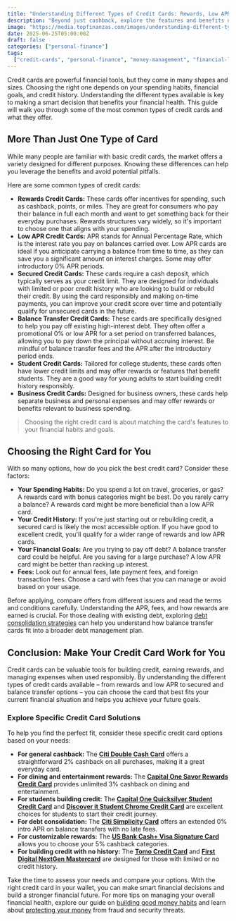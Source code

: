 ```yaml
---
title: "Understanding Different Types of Credit Cards: Rewards, Low APR, Secured, and More"
description: "Beyond just cashback, explore the features and benefits of various credit card types like rewards, low APR, and secured cards to find the right fit for your financial needs."
image: "https://media.topfinanzas.com/images/understanding-different-types-of-credit-cards-rewards-low-apr-secured-and-more.webp"
date: 2025-06-25T05:00:00Z
draft: false
categories: ["personal-finance"]
tags:
  ["credit-cards", "personal-finance", "money-management", "financial-literacy"]
---
```


Credit cards are powerful financial tools, but they come in many shapes and sizes. Choosing the right one depends on your spending habits, financial goals, and credit history. Understanding the different types available is key to making a smart decision that benefits your financial health. This guide will walk you through some of the most common types of credit cards and what they offer.

## More Than Just One Type of Card

While many people are familiar with basic credit cards, the market offers a variety designed for different purposes. Knowing these differences can help you leverage the benefits and avoid potential pitfalls.

Here are some common types of credit cards:

- **Rewards Credit Cards:** These cards offer incentives for spending, such as cashback, points, or miles. They are great for consumers who pay their balance in full each month and want to get something back for their everyday purchases. Rewards structures vary widely, so it's important to choose one that aligns with your spending.
- **Low APR Credit Cards:** APR stands for Annual Percentage Rate, which is the interest rate you pay on balances carried over. Low APR cards are ideal if you anticipate carrying a balance from time to time, as they can save you a significant amount on interest charges. Some may offer introductory 0% APR periods.
- **Secured Credit Cards:** These cards require a cash deposit, which typically serves as your credit limit. They are designed for individuals with limited or poor credit history who are looking to build or rebuild their credit. By using the card responsibly and making on-time payments, you can improve your credit score over time and potentially qualify for unsecured cards in the future.
- **Balance Transfer Credit Cards:** These cards are specifically designed to help you pay off existing high-interest debt. They often offer a promotional 0% or low APR for a set period on transferred balances, allowing you to pay down the principal without accruing interest. Be mindful of balance transfer fees and the APR after the introductory period ends.
- **Student Credit Cards:** Tailored for college students, these cards often have lower credit limits and may offer rewards or features that benefit students. They are a good way for young adults to start building credit history responsibly.
- **Business Credit Cards:** Designed for business owners, these cards help separate business and personal expenses and may offer rewards or benefits relevant to business spending.

> Choosing the right credit card is about matching the card's features to your financial habits and goals.

## Choosing the Right Card for You

With so many options, how do you pick the best credit card? Consider these factors:

- **Your Spending Habits:** Do you spend a lot on travel, groceries, or gas? A rewards card with bonus categories might be best. Do you rarely carry a balance? A rewards card might be more beneficial than a low APR card.
- **Your Credit History:** If you're just starting out or rebuilding credit, a secured card is likely the most accessible option. If you have good to excellent credit, you'll qualify for a wider range of rewards and low APR cards.
- **Your Financial Goals:** Are you trying to pay off debt? A balance transfer card could be helpful. Are you saving for a large purchase? A low APR card might be better than racking up interest.
- **Fees:** Look out for annual fees, late payment fees, and foreign transaction fees. Choose a card with fees that you can manage or avoid based on your usage.

Before applying, compare offers from different issuers and read the terms and conditions carefully. Understanding the APR, fees, and how rewards are earned is crucial. For those dealing with existing debt, exploring [debt consolidation strategies](/personal-finance/should-you-consolidate-debt-comparing-balance-transfers-personal-loans-and-helocs) can help you understand how balance transfer cards fit into a broader debt management plan.

## Conclusion: Make Your Credit Card Work for You

Credit cards can be valuable tools for building credit, earning rewards, and managing expenses when used responsibly. By understanding the different types of credit cards available – from rewards and low APR to secured and balance transfer options – you can choose the card that best fits your current financial situation and helps you achieve your future goals.

### Explore Specific Credit Card Solutions

To help you find the perfect fit, consider these specific credit card options based on your needs:

- **For general cashback:** The [**Citi Double Cash Card**](/financial-solutions/citi-double-cash-credit-card-benefits) offers a straightforward 2% cashback on all purchases, making it a great everyday card.
- **For dining and entertainment rewards:** The [**Capital One Savor Rewards Credit Card**](/financial-solutions/capital-one-savor-rewards-credit-card-benefits) provides unlimited 3% cashback on dining and entertainment.
- **For students building credit:** The [**Capital One Quicksilver Student Credit Card**](/financial-solutions/capital-one-quicksilver-student-credit-card-benefits) and [**Discover it Student Chrome Credit Card**](/financial-solutions/discover-it-student-chrome-credit-card-benefits) are excellent choices for students to start their credit journey.
- **For debt consolidation:** The [**Citi Simplicity Card**](/financial-solutions/citi-simplicity-card-benefits) offers an extended 0% intro APR on balance transfers with no late fees.
- **For customizable rewards:** The [**US Bank Cash+ Visa Signature Card**](/financial-solutions/us-bank-cash-plus-visa-signature-card-benefits) allows you to choose your 5% cashback categories.
- **For building credit with no history:** The [**Tomo Credit Card**](/financial-solutions/tomo-credit-card-benefits) and [**First Digital NextGen Mastercard**](/financial-solutions/first-digital-nextgen-mastercard-benefits) are designed for those with limited or no credit history.

Take the time to assess your needs and compare your options. With the right credit card in your wallet, you can make smart financial decisions and build a stronger financial future. For more tips on managing your overall financial health, explore our guide on [building good money habits](/personal-finance/building-good-money-habits-consistency-is-key) and learn about [protecting your money](/personal-finance/protecting-your-money-an-introduction-to-financial-security) from fraud and security threats.
